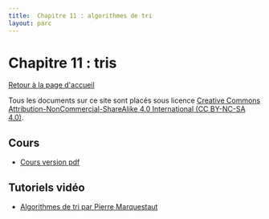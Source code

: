 ```yaml
---
title:  Chapitre 11 : algorithmes de tri
layout: parc
---
```




#  Chapitre 11 : tris

[Retour à la page d'accueil](https://parc-nsi.github.io/premiere-nsi/index.html)

Tous les documents sur ce site sont   placés sous licence [Creative Commons Attribution-NonCommercial-ShareAlike 4.0 International (CC BY-NC-SA 4.0)](https://creativecommons.org/licenses/by-nc-sa/4.0/).



## Cours 

* [Cours version pdf](chapitre11/Cours_11_tris.pdf)



## Tutoriels vidéo 

* [Algorithmes de tri par Pierre Marquestaut](https://peertube.lyceeconnecte.fr/videos/watch/cffa5c51-e0fa-4ef7-9437-743a683fc937)

